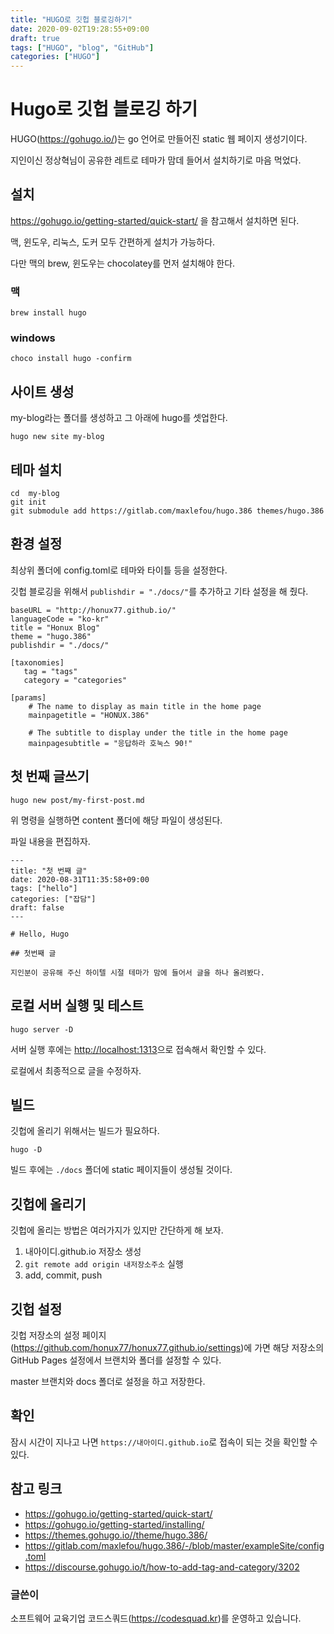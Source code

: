 ```yaml
---
title: "HUGO로 깃헙 블로깅하기"
date: 2020-09-02T19:28:55+09:00
draft: true
tags: ["HUGO", "blog", "GitHub"]
categories: ["HUGO"]
---
```


# Hugo로 깃헙 블로깅 하기

HUGO(https://gohugo.io/)는 go 언어로 만들어진 static 웹 페이지 생성기이다. 

지인이신 정상혁님이 공유한 레트로 테마가 맘데 들어서 설치하기로 마음 먹었다.

## 설치

https://gohugo.io/getting-started/quick-start/ 을 참고해서 설치하면 된다.

맥, 윈도우, 리눅스, 도커 모두 간편하게 설치가 가능하다.

다만 맥의 brew, 윈도우는 chocolatey를 먼저 설치해야 한다.

### 맥

```
brew install hugo
```

### windows

```
choco install hugo -confirm
```

## 사이트 생성

my-blog라는 폴더를 생성하고 그 아래에 hugo를 셋업한다.

```
hugo new site my-blog
```

## 테마 설치

```
cd  my-blog
git init
git submodule add https://gitlab.com/maxlefou/hugo.386 themes/hugo.386
```

## 환경 설정

최상위 폴더에 config.toml로 테마와 타이틀 등을 설정한다.

깃헙 블로깅을 위해서 `publishdir = "./docs/"`를 추가하고 기타 설정을 해 줬다.

```
baseURL = "http://honux77.github.io/"
languageCode = "ko-kr"
title = "Honux Blog"
theme = "hugo.386"
publishdir = "./docs/"

[taxonomies]
   tag = "tags"
   category = "categories"

[params]
    # The name to display as main title in the home page
    mainpagetitle = "HONUX.386"

    # The subtitle to display under the title in the home page
    mainpagesubtitle = "응답하라 호눅스 90!" 

```

## 첫 번째 글쓰기

```
hugo new post/my-first-post.md
```

위 명령을 실행하면 content 폴더에 해당 파일이 생성된다. 

파일 내용을 편집하자.

```
---
title: "첫 번째 글"
date: 2020-08-31T11:35:58+09:00
tags: ["hello"]
categories: ["잡담"]
draft: false
---

# Hello, Hugo

## 첫번째 글

지인분이 공유해 주신 하이텔 시절 테마가 맘에 들어서 글을 하나 올려봤다.
```

## 로컬 서버 실행 및 테스트

```
hugo server -D
```

서버 실행 후에는 <http://localhost:1313>으로 접속해서 확인할 수 있다.

로컬에서 최종적으로 글을 수정하자.

## 빌드

깃헙에 올리기 위해서는 빌드가 필요하다.

```
hugo -D
```

빌드 후에는 `./docs` 폴더에 static 페이지들이 생성될 것이다.

## 깃헙에 올리기

깃헙에 올리는 방법은 여러가지가 있지만 간단하게 해 보자.

1. 내아이디.github.io 저장소 생성
2. `git remote add origin 내저장소주소` 실행
3. add, commit, push

## 깃헙 설정

깃헙 저장소의 설정 페이지(https://github.com/honux77/honux77.github.io/settings)에 가면 해당 저장소의 GitHub Pages 설정에서 브랜치와 폴더를 설정할 수 있다. 

master 브랜치와 docs 폴더로 설정을 하고 저장한다.

## 확인 

잠시 시간이 지나고 나면 `https://내아이디.github.io`로 접속이 되는 것을 확인할 수 있다.

## 참고 링크

- https://gohugo.io/getting-started/quick-start/
- https://gohugo.io/getting-started/installing/
- https://themes.gohugo.io//theme/hugo.386/
- https://gitlab.com/maxlefou/hugo.386/-/blob/master/exampleSite/config.toml
- https://discourse.gohugo.io/t/how-to-add-tag-and-category/3202

### 글쓴이

소프트웨어 교육기업 코드스쿼드(https://codesquad.kr)를 운영하고 있습니다.
